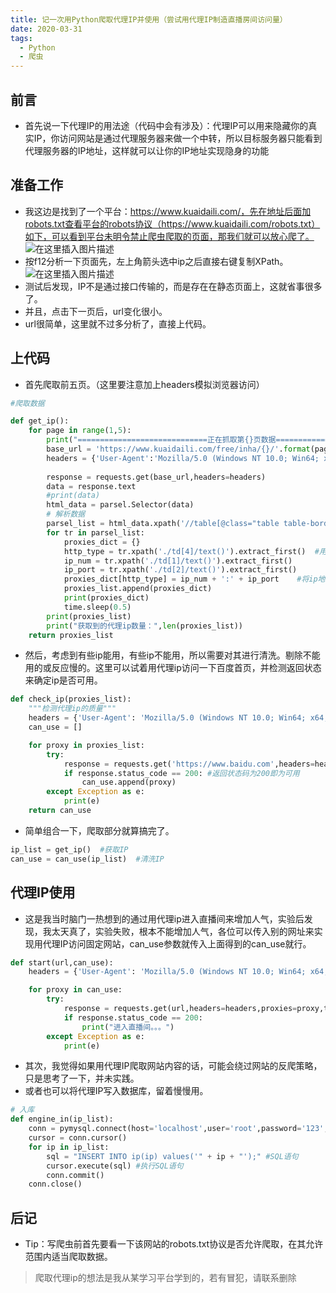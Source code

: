 ```yaml
---
title: 记一次用Python爬取代理IP并使用（尝试用代理IP制造直播房间访问量）
date: 2020-03-31
tags:
  - Python
  - 爬虫
---
```

## 前言
- 首先说一下代理IP的用法途（代码中会有涉及）：代理IP可以用来隐藏你的真实IP，你访问网站是通过代理服务器来做一个中转，所以目标服务器只能看到代理服务器的IP地址，这样就可以让你的IP地址实现隐身的功能 

## 准备工作
- 我这边是找到了一个平台：https://www.kuaidaili.com/，先在地址后面加robots.txt查看平台的robots协议（https://www.kuaidaili.com/robots.txt）如下，可以看到平台未明令禁止爬虫爬取的页面，那我们就可以放心爬了。
![在这里插入图片描述](https://img-blog.csdnimg.cn/20200331123756470.png?x-oss-process=image/watermark,type_ZmFuZ3poZW5naGVpdGk,shadow_10,text_aHR0cHM6Ly9ibG9nLmNzZG4ubmV0L3dlaXhpbl80NDM3MTg0Mg==,size_16,color_FFFFFF,t_70)
- 按f12分析一下页面先，左上角箭头选中ip之后直接右键复制XPath。
![在这里插入图片描述](https://img-blog.csdnimg.cn/20200331124128212.png?x-oss-process=image/watermark,type_ZmFuZ3poZW5naGVpdGk,shadow_10,text_aHR0cHM6Ly9ibG9nLmNzZG4ubmV0L3dlaXhpbl80NDM3MTg0Mg==,size_16,color_FFFFFF,t_70)
- 测试后发现，IP不是通过接口传输的，而是存在在静态页面上，这就省事很多了。
- 并且，点击下一页后，url变化很小。
- url很简单，这里就不过多分析了，直接上代码。
## 上代码
- 首先爬取前五页。（这里要注意加上headers模拟浏览器访问）

```python
#爬取数据

def get_ip():
    for page in range(1,5):
        print("=============================正在抓取第{}页数据==============".format(page))
        base_url = 'https://www.kuaidaili.com/free/inha/{}/'.format(page)
        headers = {'User-Agent':'Mozilla/5.0 (Windows NT 10.0; Win64; x64; rv:75.0) Gecko/20100101 Firefox/75.0'}
    
        response = requests.get(base_url,headers=headers)
        data = response.text
        #print(data)
        html_data = parsel.Selector(data)
        # 解析数据
        parsel_list = html_data.xpath('//table[@class="table table-bordered table-striped"]/tbody/tr')
        for tr in parsel_list:
            proxies_dict = {} 
            http_type = tr.xpath('./td[4]/text()').extract_first()  #用xpath找到目标
            ip_num = tr.xpath('./td[1]/text()').extract_first()
            ip_port = tr.xpath('./td[2]/text()').extract_first()
            proxies_dict[http_type] = ip_num + ':' + ip_port	#将ip地址和端口号用":"连接
            proxies_list.append(proxies_dict)
            print(proxies_dict)
            time.sleep(0.5) 
        print(proxies_list) 
        print("获取到的代理ip数量：",len(proxies_list))
    return proxies_list
```
- 然后，考虑到有些ip能用，有些ip不能用，所以需要对其进行清洗。剔除不能用的或反应慢的。这里可以试着用代理ip访问一下百度首页，并检测返回状态来确定ip是否可用。

```python
def check_ip(proxies_list):
    """检测代理ip的质量"""
    headers = {'User-Agent': 'Mozilla/5.0 (Windows NT 10.0; Win64; x64; rv:75.0) Gecko/20100101 Firefox/75.0'}
    can_use = []

    for proxy in proxies_list:
        try:
            response = requests.get('https://www.baidu.com',headers=headers,proxies=proxy,timeout=0.08)         #代理ip使用方式，如果要筛选更快的ip，timeout可适当降低
            if response.status_code == 200: #返回状态码为200即为可用
                can_use.append(proxy)
        except Exception as e:
            print(e)
    return can_use
```
- 简单组合一下，爬取部分就算搞完了。

```python
ip_list = get_ip()	#获取IP
can_use = can_use(ip_list)	#清洗IP
```
## 代理IP使用
- 这是我当时脑门一热想到的通过用代理ip进入直播间来增加人气，实验后发现，我太天真了，实验失败，根本不能增加人气，各位可以传入别的网址来实现用代理IP访问固定网站，can_use参数就传入上面得到的can_use就行。
```python
def start(url,can_use):
    headers = {'User-Agent': 'Mozilla/5.0 (Windows NT 10.0; Win64; x64; rv:75.0) Gecko/20100101 Firefox/75.0'}

    for proxy in can_use:
        try:
            response = requests.get(url,headers=headers,proxies=proxy,timeout=1)
            if response.status_code == 200:
                print("进入直播间。。。")
        except Exception as e:
            print(e)
```
- 其次，我觉得如果用代理IP爬取网站内容的话，可能会绕过网站的反爬策略，只是思考了一下，并未实践。
- 或者也可以将代理IP写入数据库，留着慢慢用。

```python
# 入库
def engine_in(ip_list):
    conn = pymysql.connect(host='localhost',user='root',password='123',database='size',port=3306) #连接数据库
    cursor = conn.cursor()
    for ip in ip_list:
        sql = "INSERT INTO ip(ip) values('" + ip + "');" #SQL语句
        cursor.execute(sql) #执行SQL语句
        conn.commit()
    conn.close()
```

## 后记
- Tip：写爬虫前首先要看一下该网站的robots.txt协议是否允许爬取，在其允许范围内适当爬取数据。
> 爬取代理ip的想法是我从某学习平台学到的，若有冒犯，请联系删除
